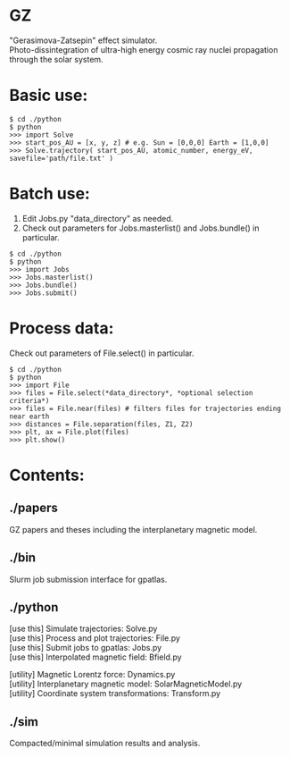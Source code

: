 # GZ
"Gerasimova-Zatsepin" effect simulator.  
Photo-dissintegration of ultra-high energy cosmic ray nuclei propagation 
through the solar system.  

# Basic use:  
```
$ cd ./python
$ python  
>>> import Solve  
>>> start_pos_AU = [x, y, z] # e.g. Sun = [0,0,0] Earth = [1,0,0]
>>> Solve.trajectory( start_pos_AU, atomic_number, energy_eV, savefile='path/file.txt' )  
```  

# Batch use:  
1.  Edit Jobs.py "data_directory" as needed.  
2.  Check out parameters for Jobs.masterlist() and Jobs.bundle() in particular.  
```
$ cd ./python
$ python
>>> import Jobs
>>> Jobs.masterlist()
>>> Jobs.bundle()
>>> Jobs.submit()
```

# Process data:
Check out parameters of File.select() in particular.
```
$ cd ./python
$ python
>>> import File
>>> files = File.select(*data_directory*, *optional selection criteria*)
>>> files = File.near(files) # filters files for trajectories ending near earth
>>> distances = File.separation(files, Z1, Z2)
>>> plt, ax = File.plot(files)
>>> plt.show()
```

# Contents:  

## ./papers
GZ papers and theses including the interplanetary magnetic model.  

## ./bin
Slurm job submission interface for gpatlas.    

## ./python

\[use this\] Simulate trajectories: Solve.py  
\[use this\] Process and plot trajectories: File.py  
\[use this\] Submit jobs to gpatlas: Jobs.py  
\[use this\] Interpolated magnetic field: Bfield.py  
  
\[utility\] Magnetic Lorentz force: Dynamics.py  
\[utility\] Interplanetary magnetic model: SolarMagneticModel.py  
\[utility\] Coordinate system transformations: Transform.py  
  
## ./sim  
Compacted/minimal simulation results and analysis.   

